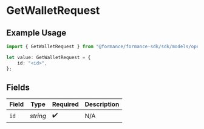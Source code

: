 # GetWalletRequest

## Example Usage

```typescript
import { GetWalletRequest } from "@formance/formance-sdk/sdk/models/operations";

let value: GetWalletRequest = {
    id: "<id>",
};
```

## Fields

| Field              | Type               | Required           | Description        |
| ------------------ | ------------------ | ------------------ | ------------------ |
| `id`               | *string*           | :heavy_check_mark: | N/A                |